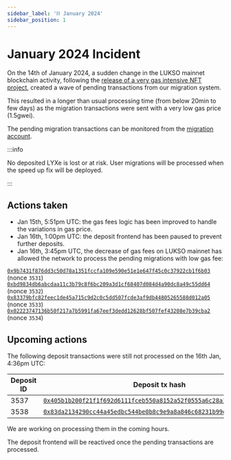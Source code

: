 ```yaml
---
sidebar_label: '⛓ January 2024'
sidebar_position: 1
---
```


# January 2024 Incident

On the 14th of January 2024, a sudden change in the LUKSO mainnet blockchain activity, following the [release of a very gas intensive NFT project](https://twitter.com/feindura/status/1746262322950083047), created a wave of pending transactions from our migration system.

This resulted in a longer than usual processing time (from below 20min to few days) as the migration transactions were sent with a very low gas price (1.5gwei).

The pending migration transactions can be monitored from the [migration account](https://explorer.execution.mainnet.lukso.network/address/0xc125fc4f3295dc891e909c56ad7ceb494e9f9644).

:::info

No deposited LYXe is lost or at risk. User migrations will be processed when the speed up fix will be deployed.

:::

## Actions taken

- Jan 15th, 5:51pm UTC: the gas fees logic has been improved to handle the variations in gas price.
- Jan 16th, 1:00pm UTC: the deposit frontend has been paused to prevent further deposits.
- Jan 16th, 3:45pm UTC, the decrease of gas fees on LUKSO mainnet has allowed the network to process the pending migrations with low gas fee:

[`0x9b7431f876dd3c50d78a1351fccfa109e590e51e1e647f45c0c37922cb1f6b03`](https://explorer.execution.mainnet.lukso.network/tx/0x9b7431f876dd3c50d78a1351fccfa109e590e51e1e647f45c0c37922cb1f6b03) (nonce `3531`)
[`0xbd9834db6abcdaa11c3b79c8f6bc209a3d1cf68407d084d4a90dc8a49c55dd64`](https://explorer.execution.mainnet.lukso.network/tx/0xbd9834db6abcdaa11c3b79c8f6bc209a3d1cf68407d084d4a90dc8a49c55dd64) (nonce `3532`)
[`0x83379bfc82feec1de45a715c9d2c0c5dd507fcde3af9db44805265588d012a05`](https://explorer.execution.mainnet.lukso.network/tx/0x83379bfc82feec1de45a715c9d2c0c5dd507fcde3af9db44805265588d012a05) (nonce `3533`)
[`0x02223747136b50f217a7b5991fa67eef3dedd12628bf507fef43208e7b39cba2`](https://explorer.execution.mainnet.lukso.network/tx/0x02223747136b50f217a7b5991fa67eef3dedd12628bf507fef43208e7b39cba2) (nonce `3534`)

## Upcoming actions

The following deposit transactions were still not processed on the 16th Jan, 4:36pm UTC:

| Deposit ID | Deposit tx hash                                                                                                                                                    |
| ---------- | ------------------------------------------------------------------------------------------------------------------------------------------------------------------ |
| 3537       | [`0x405b1b200f21f1f692d6111fceb550a8152a52f0555a6c28a11a379748c24220`](https://etherscan.io/tx/0x405b1b200f21f1f692d6111fceb550a8152a52f0555a6c28a11a379748c24220) |
| 3538       | [`0x83da2134290cc44a45edbc544be0b8c9e9a8a846c68231b99e7c79e89b1dc568`](https://etherscan.io/tx/0x83da2134290cc44a45edbc544be0b8c9e9a8a846c68231b99e7c79e89b1dc568) |

We are working on processing them in the coming hours.

The deposit frontend will be reactived once the pending transactions are processed.
